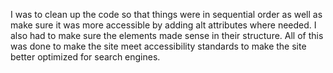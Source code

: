 I was to clean up the code so that things were in sequential order as well as make sure it was more accessible by adding alt attributes where needed. I also had to make sure the elements made sense in their structure. All of this was done to make the site meet accessibility standards to make the site better optimized for search engines.